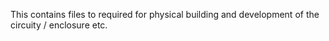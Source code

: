 This contains files to required for physical building and development
of the circuity / enclosure etc.